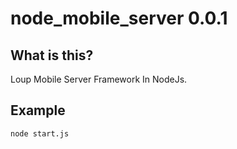 node_mobile_server 0.0.1
==================================================

What is this?
--------------------------------------

Loup Mobile Server Framework In NodeJs.

Example
--------------------------------------

    node start.js
